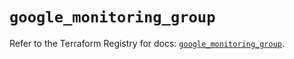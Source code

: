 # `google_monitoring_group`

Refer to the Terraform Registry for docs: [`google_monitoring_group`](https://registry.terraform.io/providers/drfaust92/google/4.16.4/docs/resources/monitoring_group).
